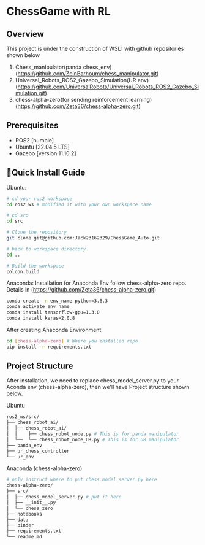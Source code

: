 # ChessGame with RL

## Overview
This project is under the construction of WSL1 with github repositories shown below
  1. Chess_manipulator(panda chess_env) (https://github.com/ZeinBarhoum/chess_manipulator.git)
  2. Universal_Robots_ROS2_Gazebo_Simulation(UR env) (https://github.com/UniversalRobots/Universal_Robots_ROS2_Gazebo_Simulation.git)
  3. chess-alpha-zero(for sending reinforcement learning) (https://github.com/Zeta36/chess-alpha-zero.git)




## Prerequisites
- ROS2 [humble]
- Ubuntu [22.04.5 LTS]
- Gazebo [version 11.10.2]


## 🚀Quick Install Guide
Ubuntu:
```bash
# cd your ros2 workspace
cd ros2_ws # modified it with your own workspace name

# cd src
cd src

# Clone the repository
git clone git@github.com:Jack23162329/ChessGame_Auto.git

# back to workspace directory
cd ..

# Build the workspace
colcon build
```
Anaconda:
Installation for Anaconda Env follow chess-alpha-zero repo. 
Details in (https://github.com/Zeta36/chess-alpha-zero.git)
```bash
conda create -n env_name python=3.6.3
conda activate env_name
conda install tensorflow-gpu=1.3.0
conda install keras=2.0.8
```
After creating Anaconda Environment
```bash
cd [chess-alpha-zero] # Where you installed repo
pip install -r requirements.txt
```


## Project Structure
After installation, we need to replace chess_model_server.py to your Aconda env (chess-alpha-zero), then we'll have Project structure shown below.

Ubuntu
```bash
ros2_ws/src/
├── chess_robot_ai/
│  ├── chess_robot_ai/
│  │    ├── chess_robot_node.py # This is for panda manipulator
│  └──  └── chess_robot_node_UR.py # This is for UR manipulator
├── panda_env
├── ur_chess_controller
└── ur_env

```
Anaconda (chess-alpha-zero)
```bash
# only instruct where to put chess_model_server.py here
chess-alpha-zero/
├── src/
│  ├── chess_model_server.py # put it here
│  ├── __init__.py
│  └── chess_zero
├── notebooks
├── data
├── binder
├── requirements.txt
└── readme.md
```

